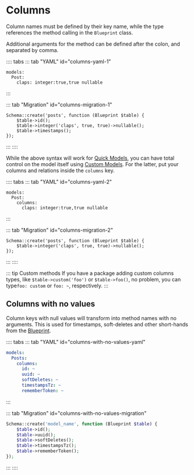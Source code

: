 # Columns

Column names must be defined by their key name, while the type references the method calling in the `Blueprint` class.

Additional arguments for the method can be defined after the colon, and separated by comma.

:::: tabs
::: tab "YAML" id="columns-yaml-1"
```yaml{3}
models:
  Post:
    claps: integer:true,true nullable
```
:::

::: tab "Migration" id="columns-migration-1"
```php{3}
Schema::create('posts', function (Blueprint $table) {
    $table->id();
    $table->integer('claps', true, true)->nullable();
    $table->timestamps();
});
```
:::
::::

While the above syntax will work for [Quick Models](../model.md#quick-model), you can have total control on the model itself using [Custom Models](../model.md#custom-model). For the latter, put your columns and relations inside the `columns` key.

:::: tabs
::: tab "YAML" id="columns-yaml-2"
```yaml{4}
models:
  Post:
    columns:
      claps: integer:true,true nullable
```
:::

::: tab "Migration" id="columns-migration-2"
```php{2}
Schema::create('posts', function (Blueprint $table) {
    $table->integer('claps', true, true)->nullable();
});
```
:::
::::

::: tip Custom methods
If you have a package adding custom columns types, like `$table->custom('foo')` or `$table->foo()`, no problem, you can type`foo: custom` or `foo: ~`, respectively.
:::

## Columns with no values

Column keys with null values will transform into method names with no arguments. This is used for timestamps, soft-deletes and other short-hands from the [Blueprint](https://laravel.com/docs/migrations#columns).

:::: tabs
::: tab "YAML" id="columns-with-no-values-yaml"
```yaml
models:
  Posts:
    columns:
      id: ~
      uuid: ~
      softDeletes: ~
      timestampsTz: ~
      rememberToken: ~
```
:::

::: tab "Migration" id="columns-with-no-values-migration"
```php
Schema::create('model_name', function (Blueprint $table) {
    $table->id();
    $table->uuid();
    $table->softDeletes();
    $table->timestampsTz();
    $table->rememberToken();
});
```
:::
::::
